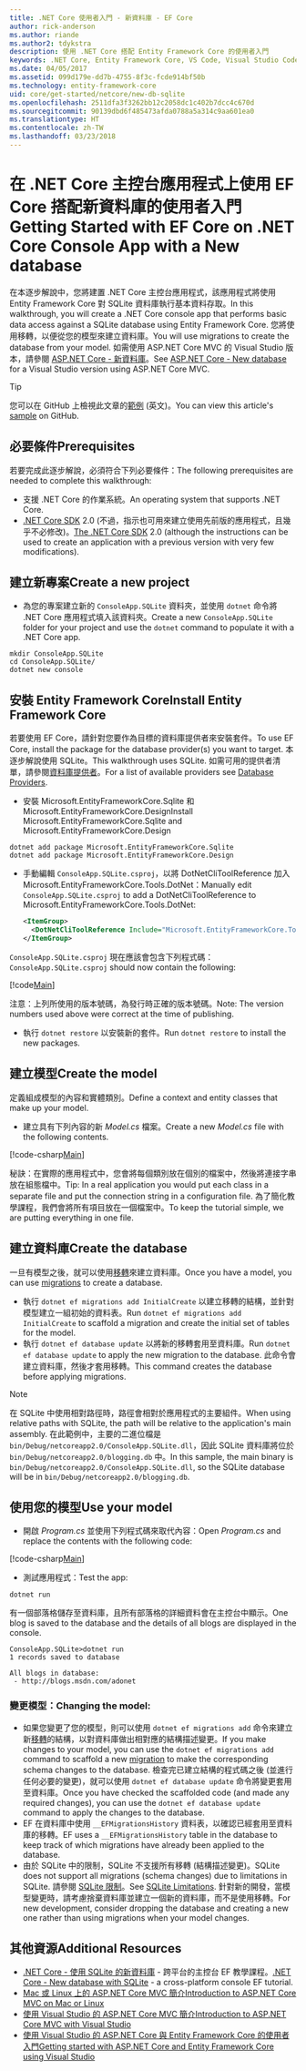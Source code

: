 ```yaml
---
title: .NET Core 使用者入門 - 新資料庫 - EF Core
author: rick-anderson
ms.author: riande
ms.author2: tdykstra
description: 使用 .NET Core 搭配 Entity Framework Core 的使用者入門
keywords: .NET Core, Entity Framework Core, VS Code, Visual Studio Code, Mac, Linux
ms.date: 04/05/2017
ms.assetid: 099d179e-dd7b-4755-8f3c-fcde914bf50b
ms.technology: entity-framework-core
uid: core/get-started/netcore/new-db-sqlite
ms.openlocfilehash: 2511dfa3f3262bb12c2058dc1c402b7dcc4c670d
ms.sourcegitcommit: 90139dbd6f485473afda0788a5a314c9aa601ea0
ms.translationtype: HT
ms.contentlocale: zh-TW
ms.lasthandoff: 03/23/2018
---
```

# <a name="getting-started-with-ef-core-on-net-core-console-app-with-a-new-database"></a><span data-ttu-id="8932f-104">在 .NET Core 主控台應用程式上使用 EF Core 搭配新資料庫的使用者入門</span><span class="sxs-lookup"><span data-stu-id="8932f-104">Getting Started with EF Core on .NET Core Console App with a New database</span></span>

<span data-ttu-id="8932f-105">在本逐步解說中，您將建置 .NET Core 主控台應用程式，該應用程式將使用 Entity Framework Core 對 SQLite 資料庫執行基本資料存取。</span><span class="sxs-lookup"><span data-stu-id="8932f-105">In this walkthrough, you will create a .NET Core console app that performs basic data access against a SQLite database using Entity Framework Core.</span></span> <span data-ttu-id="8932f-106">您將使用移轉，以便從您的模型來建立資料庫。</span><span class="sxs-lookup"><span data-stu-id="8932f-106">You will use migrations to create the database from your model.</span></span> <span data-ttu-id="8932f-107">如需使用 ASP.NET Core MVC 的 Visual Studio 版本，請參閱 [ASP.NET Core - 新資料庫](xref:core/get-started/aspnetcore/new-db)。</span><span class="sxs-lookup"><span data-stu-id="8932f-107">See [ASP.NET Core - New database](xref:core/get-started/aspnetcore/new-db) for a Visual Studio version using ASP.NET Core MVC.</span></span>

> [!TIP]  
> <span data-ttu-id="8932f-108">您可以在 GitHub 上檢視此文章的[範例](https://github.com/aspnet/EntityFramework.Docs/tree/master/samples/core/GetStarted/NetCore/ConsoleApp.SQLite) \(英文\)。</span><span class="sxs-lookup"><span data-stu-id="8932f-108">You can view this article's [sample](https://github.com/aspnet/EntityFramework.Docs/tree/master/samples/core/GetStarted/NetCore/ConsoleApp.SQLite) on GitHub.</span></span>

## <a name="prerequisites"></a><span data-ttu-id="8932f-109">必要條件</span><span class="sxs-lookup"><span data-stu-id="8932f-109">Prerequisites</span></span>

<span data-ttu-id="8932f-110">若要完成此逐步解說，必須符合下列必要條件：</span><span class="sxs-lookup"><span data-stu-id="8932f-110">The following prerequisites are needed to complete this walkthrough:</span></span>
* <span data-ttu-id="8932f-111">支援 .NET Core 的作業系統。</span><span class="sxs-lookup"><span data-stu-id="8932f-111">An operating system that supports .NET Core.</span></span>
* <span data-ttu-id="8932f-112">[.NET Core SDK](https://www.microsoft.com/net/core) 2.0 (不過，指示也可用來建立使用先前版的應用程式，且幾乎不必修改)。</span><span class="sxs-lookup"><span data-stu-id="8932f-112">[The .NET Core SDK](https://www.microsoft.com/net/core) 2.0 (although the instructions can be used to create an application with a previous version with very few modifications).</span></span>

## <a name="create-a-new-project"></a><span data-ttu-id="8932f-113">建立新專案</span><span class="sxs-lookup"><span data-stu-id="8932f-113">Create a new project</span></span>

* <span data-ttu-id="8932f-114">為您的專案建立新的 `ConsoleApp.SQLite` 資料夾，並使用 `dotnet` 命令將 .NET Core 應用程式填入該資料夾。</span><span class="sxs-lookup"><span data-stu-id="8932f-114">Create a new `ConsoleApp.SQLite` folder for your project and use the `dotnet` command to populate it with a .NET Core app.</span></span>

``` Console
mkdir ConsoleApp.SQLite
cd ConsoleApp.SQLite/
dotnet new console
```

## <a name="install-entity-framework-core"></a><span data-ttu-id="8932f-115">安裝 Entity Framework Core</span><span class="sxs-lookup"><span data-stu-id="8932f-115">Install Entity Framework Core</span></span>

<span data-ttu-id="8932f-116">若要使用 EF Core，請針對您要作為目標的資料庫提供者來安裝套件。</span><span class="sxs-lookup"><span data-stu-id="8932f-116">To use EF Core, install the package for the database provider(s) you want to target.</span></span> <span data-ttu-id="8932f-117">本逐步解說使用 SQLite。</span><span class="sxs-lookup"><span data-stu-id="8932f-117">This walkthrough uses SQLite.</span></span> <span data-ttu-id="8932f-118">如需可用的提供者清單，請參閱[資料庫提供者](../../providers/index.md)。</span><span class="sxs-lookup"><span data-stu-id="8932f-118">For a list of available providers see [Database Providers](../../providers/index.md).</span></span>

* <span data-ttu-id="8932f-119">安裝 Microsoft.EntityFrameworkCore.Sqlite 和 Microsoft.EntityFrameworkCore.Design</span><span class="sxs-lookup"><span data-stu-id="8932f-119">Install Microsoft.EntityFrameworkCore.Sqlite and Microsoft.EntityFrameworkCore.Design</span></span>

``` Console
dotnet add package Microsoft.EntityFrameworkCore.Sqlite
dotnet add package Microsoft.EntityFrameworkCore.Design
```

* <span data-ttu-id="8932f-120">手動編輯 `ConsoleApp.SQLite.csproj`，以將 DotNetCliToolReference 加入 Microsoft.EntityFrameworkCore.Tools.DotNet：</span><span class="sxs-lookup"><span data-stu-id="8932f-120">Manually edit `ConsoleApp.SQLite.csproj` to add a DotNetCliToolReference to Microsoft.EntityFrameworkCore.Tools.DotNet:</span></span>

  ``` xml
  <ItemGroup>
    <DotNetCliToolReference Include="Microsoft.EntityFrameworkCore.Tools.DotNet" Version="2.0.0" />
  </ItemGroup>
  ```

<span data-ttu-id="8932f-121">`ConsoleApp.SQLite.csproj` 現在應該會包含下列程式碼：</span><span class="sxs-lookup"><span data-stu-id="8932f-121">`ConsoleApp.SQLite.csproj` should now contain the following:</span></span>

[!code[Main](../../../../samples/core/GetStarted/NetCore/ConsoleApp.SQLite/ConsoleApp.SQLite.csproj)]

 <span data-ttu-id="8932f-122">注意：上列所使用的版本號碼，為發行時正確的版本號碼。</span><span class="sxs-lookup"><span data-stu-id="8932f-122">Note: The version numbers used above were correct at the time of publishing.</span></span>

*  <span data-ttu-id="8932f-123">執行 `dotnet restore` 以安裝新的套件。</span><span class="sxs-lookup"><span data-stu-id="8932f-123">Run `dotnet restore` to install the new packages.</span></span>

## <a name="create-the-model"></a><span data-ttu-id="8932f-124">建立模型</span><span class="sxs-lookup"><span data-stu-id="8932f-124">Create the model</span></span>

<span data-ttu-id="8932f-125">定義組成模型的內容和實體類別。</span><span class="sxs-lookup"><span data-stu-id="8932f-125">Define a context and entity classes that make up your model.</span></span>

* <span data-ttu-id="8932f-126">建立具有下列內容的新 *Model.cs* 檔案。</span><span class="sxs-lookup"><span data-stu-id="8932f-126">Create a new *Model.cs* file with the following contents.</span></span>

[!code-csharp[Main](../../../../samples/core/GetStarted/NetCore/ConsoleApp.SQLite/Model.cs)]

<span data-ttu-id="8932f-127">秘訣：在實際的應用程式中，您會將每個類別放在個別的檔案中，然後將連接字串放在組態檔中。</span><span class="sxs-lookup"><span data-stu-id="8932f-127">Tip: In a real application you would put each class in a separate file and put the connection string in a configuration file.</span></span> <span data-ttu-id="8932f-128">為了簡化教學課程，我們會將所有項目放在一個檔案中。</span><span class="sxs-lookup"><span data-stu-id="8932f-128">To keep the tutorial simple, we are putting everything in one file.</span></span>

## <a name="create-the-database"></a><span data-ttu-id="8932f-129">建立資料庫</span><span class="sxs-lookup"><span data-stu-id="8932f-129">Create the database</span></span>

<span data-ttu-id="8932f-130">一旦有模型之後，就可以使用[移轉](https://docs.microsoft.com/aspnet/core/data/ef-mvc/migrations#introduction-to-migrations)來建立資料庫。</span><span class="sxs-lookup"><span data-stu-id="8932f-130">Once you have a model, you can use [migrations](https://docs.microsoft.com/aspnet/core/data/ef-mvc/migrations#introduction-to-migrations) to create a database.</span></span>

* <span data-ttu-id="8932f-131">執行 `dotnet ef migrations add InitialCreate` 以建立移轉的結構，並針對模型建立一組初始的資料表。</span><span class="sxs-lookup"><span data-stu-id="8932f-131">Run `dotnet ef migrations add InitialCreate` to scaffold a migration and create the initial set of tables for the model.</span></span>
* <span data-ttu-id="8932f-132">執行 `dotnet ef database update` 以將新的移轉套用至資料庫。</span><span class="sxs-lookup"><span data-stu-id="8932f-132">Run `dotnet ef database update` to apply the new migration to the database.</span></span> <span data-ttu-id="8932f-133">此命令會建立資料庫，然後才套用移轉。</span><span class="sxs-lookup"><span data-stu-id="8932f-133">This command creates the database before applying migrations.</span></span>

> [!NOTE]  
> <span data-ttu-id="8932f-134">在 SQLite 中使用相對路徑時，路徑會相對於應用程式的主要組件。</span><span class="sxs-lookup"><span data-stu-id="8932f-134">When using relative paths with SQLite, the path will be relative to the application's main assembly.</span></span> <span data-ttu-id="8932f-135">在此範例中，主要的二進位檔是 `bin/Debug/netcoreapp2.0/ConsoleApp.SQLite.dll`，因此 SQLite 資料庫將位於 `bin/Debug/netcoreapp2.0/blogging.db` 中。</span><span class="sxs-lookup"><span data-stu-id="8932f-135">In this sample, the main binary is `bin/Debug/netcoreapp2.0/ConsoleApp.SQLite.dll`, so the SQLite database will be in `bin/Debug/netcoreapp2.0/blogging.db`.</span></span>

## <a name="use-your-model"></a><span data-ttu-id="8932f-136">使用您的模型</span><span class="sxs-lookup"><span data-stu-id="8932f-136">Use your model</span></span>

* <span data-ttu-id="8932f-137">開啟 *Program.cs* 並使用下列程式碼來取代內容：</span><span class="sxs-lookup"><span data-stu-id="8932f-137">Open *Program.cs* and replace the contents with the following code:</span></span>

 [!code-csharp[Main](../../../../samples/core/GetStarted/NetCore/ConsoleApp.SQLite/Program.cs)]

* <span data-ttu-id="8932f-138">測試應用程式：</span><span class="sxs-lookup"><span data-stu-id="8932f-138">Test the app:</span></span>

 `dotnet run`

 <span data-ttu-id="8932f-139">有一個部落格儲存至資料庫，且所有部落格的詳細資料會在主控台中顯示。</span><span class="sxs-lookup"><span data-stu-id="8932f-139">One blog is saved to the database and the details of all blogs are displayed in the console.</span></span>

  ``` Console
  ConsoleApp.SQLite>dotnet run
  1 records saved to database

  All blogs in database:
   - http://blogs.msdn.com/adonet
  ```

### <a name="changing-the-model"></a><span data-ttu-id="8932f-140">變更模型：</span><span class="sxs-lookup"><span data-stu-id="8932f-140">Changing the model:</span></span>

- <span data-ttu-id="8932f-141">如果您變更了您的模型，則可以使用 `dotnet ef migrations add` 命令來建立新[移轉](https://docs.microsoft.com/aspnet/core/data/ef-mvc/migrations#introduction-to-migrations)的結構，以對資料庫做出相對應的結構描述變更。</span><span class="sxs-lookup"><span data-stu-id="8932f-141">If you make changes to your model, you can use the `dotnet ef migrations add` command to scaffold a new [migration](https://docs.microsoft.com/aspnet/core/data/ef-mvc/migrations#introduction-to-migrations)  to make the corresponding schema changes to the database.</span></span> <span data-ttu-id="8932f-142">檢查完已建立結構的程式碼之後 (並進行任何必要的變更)，就可以使用 `dotnet ef database update` 命令將變更套用至資料庫。</span><span class="sxs-lookup"><span data-stu-id="8932f-142">Once you have checked the scaffolded code (and made any required changes), you can use the `dotnet ef database update` command to apply the changes to the database.</span></span>
- <span data-ttu-id="8932f-143">EF 在資料庫中使用 `__EFMigrationsHistory` 資料表，以確認已經套用至資料庫的移轉。</span><span class="sxs-lookup"><span data-stu-id="8932f-143">EF uses a `__EFMigrationsHistory` table in the database to keep track of which migrations have already been applied to the database.</span></span>
- <span data-ttu-id="8932f-144">由於 SQLite 中的限制，SQLite 不支援所有移轉 (結構描述變更)。</span><span class="sxs-lookup"><span data-stu-id="8932f-144">SQLite does not support all migrations (schema changes) due to limitations in SQLite.</span></span> <span data-ttu-id="8932f-145">請參閱 [SQLite 限制](../../providers/sqlite/limitations.md)。</span><span class="sxs-lookup"><span data-stu-id="8932f-145">See [SQLite Limitations](../../providers/sqlite/limitations.md).</span></span> <span data-ttu-id="8932f-146">針對新的開發，當模型變更時，請考慮捨棄資料庫並建立一個新的資料庫，而不是使用移轉。</span><span class="sxs-lookup"><span data-stu-id="8932f-146">For new development, consider dropping the database and creating a new one rather than using migrations when your model changes.</span></span>

## <a name="additional-resources"></a><span data-ttu-id="8932f-147">其他資源</span><span class="sxs-lookup"><span data-stu-id="8932f-147">Additional Resources</span></span>

* <span data-ttu-id="8932f-148">[.NET Core - 使用 SQLite 的新資料庫](xref:core/get-started/netcore/new-db-sqlite) - 跨平台的主控台 EF 教學課程。</span><span class="sxs-lookup"><span data-stu-id="8932f-148">[.NET Core - New database with SQLite](xref:core/get-started/netcore/new-db-sqlite) -  a cross-platform console EF tutorial.</span></span>
* [<span data-ttu-id="8932f-149">Mac 或 Linux 上的 ASP.NET Core MVC 簡介</span><span class="sxs-lookup"><span data-stu-id="8932f-149">Introduction to ASP.NET Core MVC on Mac or Linux</span></span>](https://docs.microsoft.com/aspnet/core/tutorials/first-mvc-app-xplat/index)
* [<span data-ttu-id="8932f-150">使用 Visual Studio 的 ASP.NET Core MVC 簡介</span><span class="sxs-lookup"><span data-stu-id="8932f-150">Introduction to ASP.NET Core MVC with Visual Studio</span></span>](https://docs.microsoft.com/aspnet/core/tutorials/first-mvc-app/index)
* [<span data-ttu-id="8932f-151">使用 Visual Studio 的 ASP.NET Core 與 Entity Framework Core 的使用者入門</span><span class="sxs-lookup"><span data-stu-id="8932f-151">Getting started with ASP.NET Core and Entity Framework Core using Visual Studio</span></span>](https://docs.microsoft.com/aspnet/core/data/ef-mvc/index)
